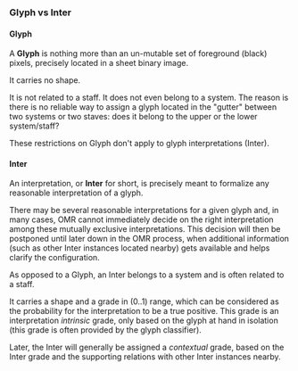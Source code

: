 ### Glyph vs Inter

#### Glyph

A **Glyph** is nothing more than an un-mutable set of foreground (black) pixels, precisely located
in a sheet binary image.

It carries no shape.

It is not related to a staff.
It does not even belong to a system.
The reason is there is no reliable way to assign a glyph located in the "gutter" between two systems
or two staves: does it belong to the upper or the lower system/staff?

These restrictions on Glyph don't apply to glyph interpretations (Inter).

#### Inter

An interpretation, or **Inter** for short, is precisely meant to formalize any reasonable
interpretation of a glyph.

There may be several reasonable interpretations for a given glyph and, in many cases, OMR cannot
immediately decide on the right interpretation among these mutually exclusive interpretations.
This decision will then be postponed until later down in the OMR process,
when additional information (such as other Inter instances located nearby) gets available
and helps clarify the configuration.

As opposed to a Glyph, an Inter belongs to a system and is often related to a staff.

It carries a shape and a grade in (0..1) range, which can be considered as the probability for the
interpretation to be a true positive.
This grade is an interpretation _intrinsic_ grade, only based on the glyph at hand in isolation
(this grade is often provided by the glyph classifier).

Later, the Inter will generally be assigned a _contextual_ grade, based on the Inter grade
and the supporting relations with other Inter instances nearby.
